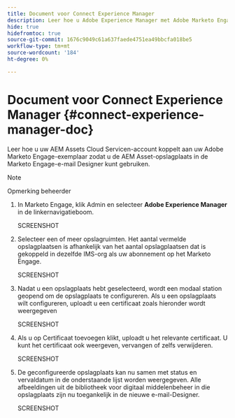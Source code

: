 ```yaml
---
title: Document voor Connect Experience Manager
description: Leer hoe u Adobe Experience Manager met Adobe Marketo Engage kunt verbinden zodat u uw AEM kunt gebruiken.
hide: true
hidefromtoc: true
source-git-commit: 1676c9049c61a637faede4751ea49bbcfa018be5
workflow-type: tm+mt
source-wordcount: '184'
ht-degree: 0%

---
```


# Document voor Connect Experience Manager {#connect-experience-manager-doc}

Leer hoe u uw AEM Assets Cloud Servicen-account koppelt aan uw Adobe Marketo Engage-exemplaar zodat u de AEM Asset-opslagplaats in de Marketo Engage-e-mail Designer kunt gebruiken.

>[!NOTE]
>
>Opmerking beheerder

1. In Marketo Engage, klik Admin en selecteer **Adobe Experience Manager** in de linkernavigatieboom.

   SCREENSHOT

1. Selecteer een of meer opslagruimten. Het aantal vermelde opslagplaatsen is afhankelijk van het aantal opslagplaatsen dat is gekoppeld in dezelfde IMS-org als uw abonnement op het Marketo Engage.

   SCREENSHOT

1. Nadat u een opslagplaats hebt geselecteerd, wordt een modaal station geopend om de opslagplaats te configureren. Als u een opslagplaats wilt configureren, uploadt u een certificaat zoals hieronder wordt weergegeven

   SCREENSHOT

1. Als u op Certificaat toevoegen klikt, uploadt u het relevante certificaat. U kunt het certificaat ook weergeven, vervangen of zelfs verwijderen.

   SCREENSHOT

1. De geconfigureerde opslagplaats kan nu samen met status en vervaldatum in de onderstaande lijst worden weergegeven. Alle afbeeldingen uit de bibliotheek voor digitaal middelenbeheer in die opslagplaats zijn nu toegankelijk in de nieuwe e-mail-Designer.

   SCREENSHOT
